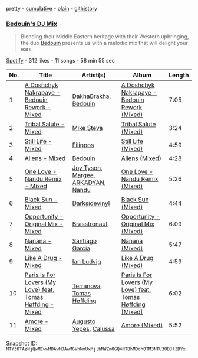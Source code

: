 pretty - [cumulative](/playlists/cumulative/37i9dQZF1DWSJLURSJTY88.md) - [plain](/playlists/plain/37i9dQZF1DWSJLURSJTY88) - [githistory](https://github.githistory.xyz/mackorone/spotify-playlist-archive/blob/main/playlists/plain/37i9dQZF1DWSJLURSJTY88)

### [Bedouin's DJ Mix](https://open.spotify.com/playlist/37i9dQZF1DWSJLURSJTY88)

> Blending their Middle Eastern heritage with their Western upbringing, the duo <a href="spotify:artist:5bKdC6382t97Qnpvs81Rqx">Bedouin</a> presents us with a melodic mix that will delight your ears.

[Spotify](https://open.spotify.com/user/spotify) - 312 likes - 11 songs - 58 min 55 sec

| No. | Title | Artist(s) | Album | Length |
|---|---|---|---|---|
| 1 | [A Doshchyk Nakrapaye \- Bedouin Rework \- Mixed](https://open.spotify.com/track/3glv9A3oKEsZsOK8qZDIES) | [DakhaBrakha](https://open.spotify.com/artist/5hQYZqZaPcRceL82mFZTO5), [Bedouin](https://open.spotify.com/artist/5bKdC6382t97Qnpvs81Rqx) | [A Doshchyk Nakrapaye \- Bedouin Rework \(Mixed\)](https://open.spotify.com/album/0POMCArqf9bos75jsN1Qh1) | 7:05 |
| 2 | [Tribal Salute \- Mixed](https://open.spotify.com/track/49b8zIBEIaeucrHHM68loP) | [Mike Steva](https://open.spotify.com/artist/4hI9hUPsu9oDID6Sk9JFV6) | [Tribal Salute \(Mixed\)](https://open.spotify.com/album/4vYvuPny5kSG9SrhZuKale) | 3:24 |
| 3 | [Still Life \- Mixed](https://open.spotify.com/track/5bCFWjvXQxOU3U80Dk6QMM) | [Filippos](https://open.spotify.com/artist/1p93D1YEV3oqMBq2W9bIqT) | [Still Life \(Mixed\)](https://open.spotify.com/album/0ZnQGD44OYduXCllRvB3Dx) | 4:59 |
| 4 | [Aliens \- Mixed](https://open.spotify.com/track/5xLrcKzbiTy1jiLGTwdGQm) | [Bedouin](https://open.spotify.com/artist/5bKdC6382t97Qnpvs81Rqx) | [Aliens \(Mixed\)](https://open.spotify.com/album/3GAAb8hZr4nWvgaVDGPUiC) | 4:28 |
| 5 | [One Love \- Nandu Remix \- Mixed](https://open.spotify.com/track/1FN2WUe3IOaFA2GF29LskR) | [Joy Tyson](https://open.spotify.com/artist/6okZ1Ydus7Xt6jlAv5d5Es), [Margee](https://open.spotify.com/artist/3pCd0ReO3RKcf4zvrbT02S), [ARKADYAN](https://open.spotify.com/artist/2ELBfW9Bn2xBAIvWeXeCgI), [Nandu](https://open.spotify.com/artist/5Kf73Whb7MShPJMFlvv8k0) | [One Love \- Nandu Remix \(Mixed\)](https://open.spotify.com/album/7hu5Z2pO2k0gkcUtU0VqOY) | 5:26 |
| 6 | [Black Sun \- Mixed](https://open.spotify.com/track/4io8VrkXB2LDcdc4lJlOmh) | [Darksidevinyl](https://open.spotify.com/artist/7JgdmzLGGrt808y5C1STh0) | [Black Sun \(Mixed\)](https://open.spotify.com/album/36QEhnTjTf6mO3rA0Zt8d3) | 4:44 |
| 7 | [Opportunity \- Original Mix \- Mixed](https://open.spotify.com/track/1RFTBqxDRMgD98krsG3JRg) | [Brasstronaut](https://open.spotify.com/artist/42Cxt8vXx98Cvdj85iGzTW) | [Opportunity \- Original Mix \(Mixed\)](https://open.spotify.com/album/4ZX5HfWqL6vmV6rkxv9Rha) | 6:09 |
| 8 | [Nanana \- Mixed](https://open.spotify.com/track/65qx0wqhZUCjGUmykz3Guc) | [Santiago Garcia](https://open.spotify.com/artist/4HTu4h0bTZratn5pTBqRjS) | [Nanana \(Mixed\)](https://open.spotify.com/album/59Fz38iNQVKalB5pjFKUhS) | 5:47 |
| 9 | [Like A Drug \- Mixed](https://open.spotify.com/track/2hO6Qo4MojlP17r5Dbdv1i) | [Ian Ludvig](https://open.spotify.com/artist/7niJIv5jViZQtDaCEYd1K4) | [Like A Drug \(Mixed\)](https://open.spotify.com/album/6WgHIZeRspaEbp7W9fgH70) | 4:59 |
| 10 | [Paris Is For Lovers \(My Love\) feat\. Tomas Høffding \- Mixed](https://open.spotify.com/track/79nwTgmtaUIK3j6Yc5j3VU) | [Terranova](https://open.spotify.com/artist/5ZrGK55yglfGEOvnB2japP), [Tomas Høffding](https://open.spotify.com/artist/3vAZRzjco8xKk2NbT5BQ6A) | [Paris Is For Lovers \(My Love\) feat\. Tomas Høffding \[Mixed\]](https://open.spotify.com/album/7fSiJREFLaDXnBnIimwR2o) | 6:02 |
| 11 | [Amore \- Mixed](https://open.spotify.com/track/5hTOx4BiHbuPuYBw8k1s22) | [Augusto Yepes](https://open.spotify.com/artist/4Fii6zdHW1hbQw0LS4qeTs), [Calussa](https://open.spotify.com/artist/0BlAuudg3BELkqP2nONKSW) | [Amore \(Mixed\)](https://open.spotify.com/album/4hSoK6uEmB6qK9WcvkHlLx) | 5:52 |

Snapshot ID: `MTY3OTAzNjQwMCwwMDAwMDAwMGVhNmUxMjlhNWZmOGQ4NTBhMDdhOTM3NTU3ODJlZDYx`
